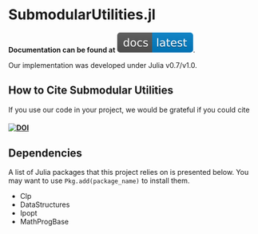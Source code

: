 # SubmodularUtilities.jl

**Documentation can be found at** [![DOI](img/docs-latest-blue.svg)](https://lchen91.github.io/SubmodularUtilities.jl/latest/index.html).

Our implementation was developed under Julia v0.7/v1.0.

## How to Cite Submodular Utilities

If you use our code in your project, we would be grateful if you could cite

#### [![DOI](https://zenodo.org/badge/159565266.svg)](https://zenodo.org/badge/latestdoi/159565266)

## Dependencies

A list of Julia packages that this project relies on is presented below. You may want to use `Pkg.add(package_name)` to install them.

- Clp
- DataStructures
- Ipopt
- MathProgBase
